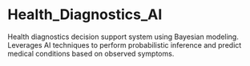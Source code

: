 # Health_Diagnostics_AI
Health diagnostics decision support system using Bayesian modeling. Leverages AI techniques to perform probabilistic inference and predict medical conditions based on observed symptoms.
